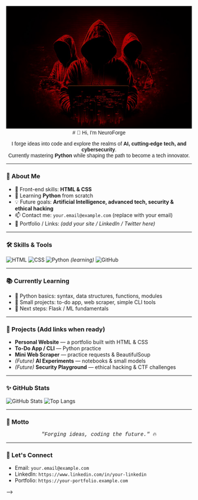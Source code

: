 <div align="center" style="font-family: 'Verdana', 'Arial', sans-serif;">
<img src='./image.png' ait='image' />
# 👋 Hi, I'm NeuroForge

I forge ideas into code and explore the realms of <b>AI, cutting-edge tech, and cybersecurity</b>.<br>
Currently mastering <b>Python</b> while shaping the path to become a tech innovator.

</div>

---

### 🚀 About Me
- 🔭 Front-end skills: **HTML & CSS**  
- 🌱 Learning **Python** from scratch  
- 💡 Future goals: **Artificial Intelligence, advanced tech, security & ethical hacking**  
- 📫 Contact me: `your.email@example.com` (replace with your email)  
- 🔗 Portfolio / Links: *(add your site / LinkedIn / Twitter here)*

---

### 🛠️ Skills & Tools
![HTML](https://img.shields.io/badge/HTML5-E34F26?style=for-the-badge&logo=html5&logoColor=white)
![CSS](https://img.shields.io/badge/CSS3-1572B6?style=for-the-badge&logo=css3&logoColor=white)
![Python](https://img.shields.io/badge/Python-3776AB?style=for-the-badge&logo=python&logoColor=white) _(learning)_
![GitHub](https://img.shields.io/badge/GitHub-181717?style=for-the-badge&logo=github&logoColor=white)

---

### 📚 Currently Learning
- 🐍 Python basics: syntax, data structures, functions, modules  
- 🔁 Small projects: to-do app, web scraper, simple CLI tools  
- 📘 Next steps: Flask / ML fundamentals

---

### 💼 Projects (Add links when ready)
- **Personal Website** — a portfolio built with HTML & CSS  
- **To-Do App / CLI** — Python practice  
- **Mini Web Scraper** — practice requests & BeautifulSoup  
- *(Future)* **AI Experiments** — notebooks & small models  
- *(Future)* **Security Playground** — ethical hacking & CTF challenges

---

### ✨ GitHub Stats
![GitHub Stats](https://github-readme-stats.vercel.app/api?username=NeuroForge&show_icons=true&theme=radical)
![Top Langs](https://github-readme-stats.vercel.app/api/top-langs/?username=NeuroForge&layout=compact&theme=radical)

---

### 💬 Motto
<div align="center" style="font-family: 'Courier New', monospace;">
<em>"Forging ideas, coding the future."</em> 🔥
</div>

---

### 🤝 Let's Connect
- Email: `your.email@example.com`  
- LinkedIn: `https://www.linkedin.com/in/your-linkedin`  
- Portfolio: `https://your-portfolio.example.com`

-->
